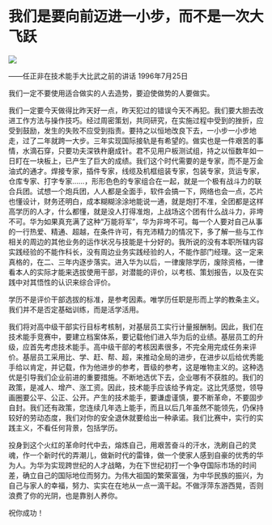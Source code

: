 # 我们是要向前迈进一小步，而不是一次大飞跃
<img class="pv" src="https://api.visitor.plantree.me/visitor-badge/pv?namespace=plantree.me&key=renzhengfei-speeches/我们是要向前迈进一小步而不是一次大飞跃.md">



——任正非在技术能手大比武之前的讲话
1996年7月25日

我们一定不要使用适合做实的人去造势，要迫使做势的人要做实。

我们一定要今天做得比昨天好一点，昨天犯过的错误今天不再犯。我们要大胆去改进工作方法与操作技巧。经过周密策划，共同研究，在实施过程中受到的挫折，应受到鼓励，发生的失败不应受到指责。要持之以恒地改良下去，一小步一小步地走，过了二年就跨一大步。三年实现国际接轨是有希望的。做实也是一件艰苦的事情，水滴石穿，只要功夫深铁杵磨成针。君不见用户板测试组，持之以恒数年如一日盯在一块板上，已产生了巨大的成绩。我们这个时代需要的是专家，而不是万金油式的通才。焊接专家，插件专家，线缆及机框组装专家，包装专家，货运专家，仓库专家、打字专家……，形形色色的专家组合在一起，就是一个极有战斗力的联合兵团。试想一个炮兵团，人人都是全面手，软件会搞一下，网络也会一点，芯片也懂设计，财务还明白，成本糊糊涂涂地能说一通，就是炮打不准，全团都是这样高学历的人才，什么都懂，就是没人打得准炮，上战场这个团有什么战斗力，非垮不可。华为如果真充满了这种“万能将军”，华为非垮不可。每一个人要对自己从事的一行热爱、精通、超越，在条件许可，有充沛精力的情况下，多了解一些与工作相关的周边的其他业务的运作状况与技能是十分好的。我所说的没有本职所辖内容实践经验的不能作科长，没有周边业务实践经验的人，不能作部门经理。这一定来真格的，在二、三年内逐步落实。进入华为以后，一律废除学历，废除资格，一律看本人的实际才能来选拔使用干部，对潜能的评价，以考核、策划报告，以及在实践中对其悟性的认识来综合评价。

学历不是评价干部选拔的标准，是参考因素。唯学历任职是形而上学的教条主义。我们并不是否定基础训练，而是活学活用。

我们将对高中级干部实行目标考核制，对基层员工实行计量报酬制。因此，我们在技术能手竞赛中，要建立档案体系，要记载他们进入华为后的业绩。基层员工的升级，应首先考虑技术能手。高中级干部的考核因素很多，不完全用完成任务来评价。基层员工采用比、学、赶、帮、超，来推动全局的进步，在进步以后给优秀能手给以肯定，并记载，作为他进步的参考，晋级的参考，这是唯物主义的。这种选优是引导我们企业前进的重要措施。不断地选优下去，企业哪有不获胜的。我们的政策，是减人、增产、涨工资。因此，技术能手应该给予肯定。这比凭感觉，领导画圈要公平、公正、公开。产生的技术能手，要谦虚谨慎，要不断革命，不要固步自封。我们还有政策，您连续几年选上能手，而且以后几年虽然不能领先，仍保持较好的劳动态度，我们对你的安全退休就要给出一种承诺。我们比赛中，实行的实践主义，不看任何背景，包括学历。

投身到这个火红的革命时代中去，熔炼自己，用艰苦奋斗的汗水，洗刷自己的灵魂，作一个新时代的弄潮儿，做新时代的雷锋，做一个使家人感到自豪的优秀的华为人。为华为实现跨世纪的人才战略，为在下世纪初打一个争夺国际市场的时间差，确立自己的国际地位而努力。为伟大祖国的繁荣富强，为中华民族的振兴，为自己与家人的幸福，努力、实实在在地从一点一滴干起。不做浮萍东游西晃，否则浪费了你的光阴，也是靠别人养你。

  祝你成功！
